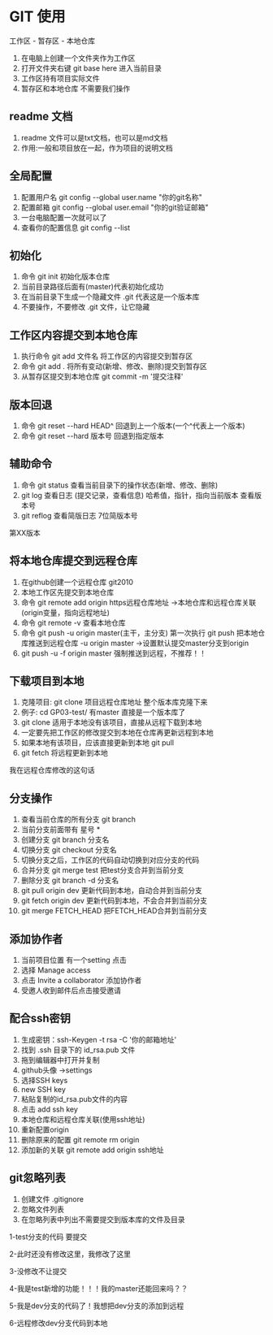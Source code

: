
# GIT 使用

工作区 - 暂存区 - 本地仓库

1. 在电脑上创建一个文件夹作为工作区
2. 打开文件夹右键 git base here 进入当前目录
3. 工作区持有项目实际文件
4. 暂存区和本地仓库 不需要我们操作

## readme 文档
1. readme 文件可以是txt文档，也可以是md文档
2. 作用:一般和项目放在一起，作为项目的说明文档

## 全局配置
1. 配置用户名 git config --global user.name "你的git名称"
2. 配置邮箱   git config --global user.email "你的git验证邮箱"
3. 一台电脑配置一次就可以了
4. 查看你的配置信息 git config --list

## 初始化
1. 命令 git init 初始化版本仓库
2. 当前目录路径后面有(master)代表初始化成功
3. 在当前目录下生成一个隐藏文件 .git 代表这是一个版本库 
4. 不要操作，不要修改 .git 文件，让它隐藏

## 工作区内容提交到本地仓库
1. 执行命令 git add 文件名 将工作区的内容提交到暂存区
2. 命令 git add . 将所有变动(新增、修改、删除)提交到暂存区
3. 从暂存区提交到本地仓库 git commit -m '提交注释'

## 版本回退
1. 命令 git reset --hard HEAD^ 回退到上一个版本(一个^代表上一个版本)
2. 命令 git reset --hard 版本号 回退到指定版本


## 辅助命令
1. 命令 git status 查看当前目录下的操作状态(新增、修改、删除)
2. git log 查看日志 (提交记录，查看信息) 哈希值，指针，指向当前版本 查看版本号
3. git reflog 查看简版日志 7位简版本号



第XX版本

## 将本地仓库提交到远程仓库
1. 在github创建一个远程仓库 git2010
2. 本地工作区先提交到本地仓库
3. 命令 git remote add origin https远程仓库地址 ->本地仓库和远程仓库关联  (origin变量，指向远程地址)
4. 命令 git remote -v 查看本地仓库
5. 命令 git push -u origin master(主干，主分支) 第一次执行
  git push 把本地仓库推送到远程仓库
  -u origin master  ->设置默认提交master分支到origin
6. git push -u -f origin master 强制推送到远程，不推荐！！

## 下载项目到本地
1. 克隆项目: git clone 项目远程仓库地址 整个版本库克隆下来
2. 例子: cd GP03-test/ 有master 直接是一个版本库了
3. git clone 适用于本地没有该项目，直接从远程下载到本地
4. 一定要先把工作区的修改提交到本地在仓库再更新远程到本地
5. 如果本地有该项目，应该直接更新到本地 git pull
6. git fetch 将远程更新到本地

我在远程仓库修改的这句话 

## 分支操作
1. 查看当前仓库的所有分支 git branch
2. 当前分支前面带有 星号 *
3. 创建分支 git branch 分支名
4. 切换分支 git checkout 分支名
5. 切换分支之后，工作区的代码自动切换到对应分支的代码
6. 合并分支 git merge test 把test分支合并到当前分支
7. 删除分支 git branch -d 分支名
8. git pull origin dev 更新代码到本地，自动合并到当前分支
9. git fetch origin dev 更新代码到本地，不会合并到当前分支
10. git merge FETCH_HEAD 把FETCH_HEAD合并到当前分支

## 添加协作者
1. 当前项目位置 有一个setting 点击
2. 选择 Manage access
3. 点击 Invite a collaborator 添加协作者
4. 受邀人收到邮件后点击接受邀请

## 配合ssh密钥
1. 生成密钥：ssh-Keygen -t rsa -C '你的邮箱地址'
2. 找到 .ssh 目录下的 id_rsa.pub 文件
3. 拖到编辑器中打开并复制
4. github头像 ->settings
5. 选择SSH keys
6. new SSH key
7. 粘贴复制的id_rsa.pub文件的内容
8. 点击 add ssh key
9. 本地仓库和远程仓库关联(使用ssh地址)
10. 重新配置origin
11. 删除原来的配置 git remote rm origin
12. 添加新的关联 git remote add origin ssh地址

## git忽略列表
1. 创建文件 .gitignore
2. 忽略文件列表
3. 在忽略列表中列出不需要提交到版本库的文件及目录


 



1-test分支的代码 要提交

2-此时还没有修改这里，我修改了这里

3-没修改不让提交

4-我是test新增的功能！！！我的master还能回来吗？？

5-我是dev分支的代码了！我想把dev分支的添加到远程

6-远程修改dev分支代码到本地
